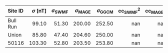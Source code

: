 | Site ID   |   $\sigma$ [nT] |   $\sigma_\text{SWMF}$ |   $\sigma_\text{MAGE}$ |   $\sigma_\text{GGCM}$ |   $\text{cc}^2_\text{SWMF}$ |   $\text{cc}^2_\text{MAGE}$ |   $\text{cc}^2_\text{GGCM}$ |   $\text{pe}_\text{SWMF}$ |   $\text{pe}_\text{MAGE}$ |   $\text{pe}_\text{GGCM}$ |
|:----------|----------------:|-----------------------:|-----------------------:|-----------------------:|----------------------------:|----------------------------:|----------------------------:|--------------------------:|--------------------------:|--------------------------:|
| Bull Run  |           99.10 |                  51.30 |                 200.00 |                 252.50 |                         nan |                         nan |                         nan |                     -2.36 |                     -3.08 |                     -5.30 |
| Union     |           85.80 |                  47.40 |                 204.60 |                 250.00 |                         nan |                         nan |                         nan |                     -2.71 |                     -7.55 |                     -7.60 |
| 50116     |          103.30 |                  52.80 |                 203.50 |                 253.80 |                         nan |                         nan |                         nan |                     -1.90 |                     -3.40 |                     -5.13 |